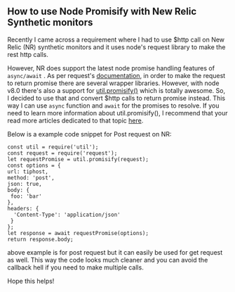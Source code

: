 ## How to use Node Promisify with New Relic Synthetic monitors
Recently I came across a requirement where I had to use $http call on New Relic (NR) synthetic monitors and it uses node's request library to make the rest http calls.

However, NR does support the latest node promise handling features of `async/await` . As per request's [documentation](https://github.com/request/request#promises--asyncawait), in order to make the request to return promise there are several wrapper libraries. However, with node v8.0 there's also a support for [util.promisify()](https://nodejs.org/api/util.html#util_util_promisify_original) which is totally awesome. So, I decided to use that and convert $http calls to return promise instead. This way I can use `async` function and `await` for the promises to resolve.
If you need to learn more information about util.promisify(), I recommend that your read more articles dedicated to that topic [here](https://medium.com/search?q=promisify).

Below is a example code snippet for Post request on NR:
```
const util = require('util');
const request = require('request');
let requestPromise = util.promisify(request);
const options = {
url: tiphost,
method: 'post',
json: true,
body: {
 foo: 'bar'
},
headers: {
  'Content-Type': 'application/json'
 }
};
let response = await requestPromise(options);
return response.body;
```

above example is for post request but it can easily be used for get request as well. This way the code looks much cleaner and you can avoid the callback hell if you need to make multiple calls.

Hope this helps!